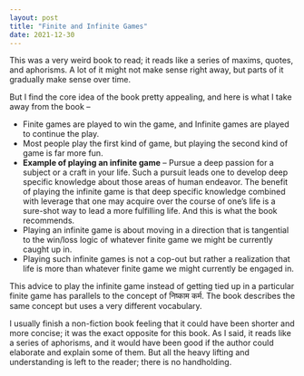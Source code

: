 ```yaml
---
layout: post
title: "Finite and Infinite Games"
date: 2021-12-30
---
```


This was a very weird book to read; it reads like a series of maxims, quotes, and aphorisms. A lot of it might not make sense right away, but parts of it gradually make sense over time.

But I find the core idea of the book pretty appealing, and here is what I take away from the book –

- Finite games are played to win the game, and Infinite games are played to continue the play.
- Most people play the first kind of game, but playing the second kind of game is far more fun.
- **Example of playing an infinite game** – Pursue a deep passion for a subject or a craft in your life. Such a pursuit leads one to develop deep specific knowledge about those areas of human endeavor. The benefit of playing the infinite game is that deep specific knowledge combined with leverage that one may acquire over the course of one’s life is a sure-shot way to lead a more fulfilling life. And this is what the book recommends.
- Playing an infinite game is about moving in a direction that is tangential to the win/loss logic of whatever finite game we might be currently caught up in.
- Playing such infinite games is not a cop-out but rather a realization that life is more than whatever finite game we might currently be engaged in.

This advice to play the infinite game instead of getting tied up in a particular finite game has parallels to the concept of निष्काम कर्म. The book describes the same concept but uses a very different vocabulary.

I usually finish a non-fiction book feeling that it could have been shorter and more concise; it was the exact opposite for this book. As I said, it reads like a series of aphorisms, and it would have been good if the author could elaborate and explain some of them. But all the heavy lifting and understanding is left to the reader; there is no handholding.